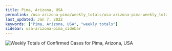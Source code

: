 ```yaml
---
title: Pima, Arizona, USA
permalink: /usa-arizona-pima/weekly_totals/usa-arizona-pima-weekly_totals.html
last_updated: Jan 7, 2022
keywords: ["Pima, Arizona, USA", "weekly totals"]
sidebar: usa-arizona-pima_sidebar
---
```


![Weekly Totals of Confirmed Cases for Pima, Arizona, USA](/covid_tracker/images/graphs/usa-arizona-pima-weekly_totals_graph.png)

